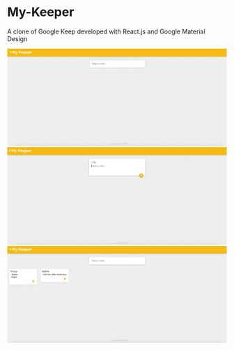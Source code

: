 # My-Keeper
A clone of Google Keep developed with React.js and Google Material Design

<img src="Screenshot-01.png" alt="My-Keeper-screenshot" width="1000" />
<img src="Screenshot-02.png" alt="My-Keeper-screenshot" width="1000" />
<img src="Screenshot-03.png" alt="My-Keeper-screenshot" width="1000" />
